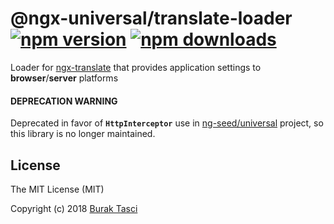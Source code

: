 # @ngx-universal/translate-loader [![npm version](https://badge.fury.io/js/%40ngx-universal%2Ftranslate-loader.svg)](https://www.npmjs.com/package/@ngx-universal/translate-loader) [![npm downloads](https://img.shields.io/npm/dm/%40ngx-universal%2Ftranslate-loader.svg)](https://www.npmjs.com/package/@ngx-universal/translate-loader)
Loader for [ngx-translate] that provides application settings to **browser**/**server** platforms

#### DEPRECATION WARNING
Deprecated in favor of **`HttpInterceptor`** use in [ng-seed/universal] project, so this library is no longer maintained.

## <a name="license"></a> License
The MIT License (MIT)

Copyright (c) 2018 [Burak Tasci]

[master]: https://github.com/ngx-translate/core/tree/master
[ngx-translate]: https://github.com/ngx-translate/core
[ng-seed/universal]: https://github.com/ng-seed/universal
[Burak Tasci]: https://github.com/fulls1z3
